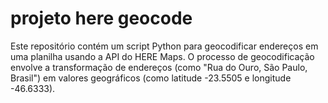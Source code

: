 # projeto here geocode
Este repositório contém um script Python para geocodificar endereços em uma planilha usando a API do HERE Maps. O processo de geocodificação envolve a transformação de endereços (como "Rua do Ouro, São Paulo, Brasil") em valores geográficos (como latitude -23.5505 e longitude -46.6333).
